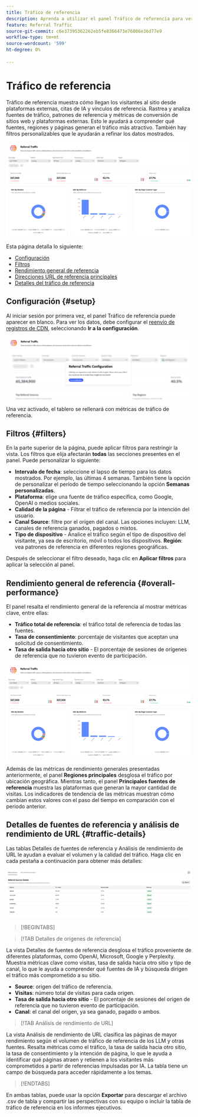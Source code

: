 ```yaml
---
title: Tráfico de referencia
description: Aprenda a utilizar el panel Tráfico de referencia para ver cómo llegan los visitantes al sitio desde plataformas externas, citas de IA y vínculos de referencia.
feature: Referral Traffic
source-git-commit: c6e37395362262eb5fe8366473e76086e36d77e9
workflow-type: tm+mt
source-wordcount: '599'
ht-degree: 0%

---
```



# Tráfico de referencia

Tráfico de referencia muestra cómo llegan los visitantes al sitio desde plataformas externas, citas de IA y vínculos de referencia. Rastrea y analiza fuentes de tráfico, patrones de referencia y métricas de conversión de sitios web y plataformas externas. Esto le ayudará a comprender qué fuentes, regiones y páginas generan el tráfico más atractivo. <!--Data is sourced from the CDN logs, a privacy-preserving source that does not capture personal user data.--> También hay filtros personalizables que le ayudarán a refinar los datos mostrados.

![Página de referencia](/help/dashboards/assets/referral-traffic.png)

Esta página detalla lo siguiente:

* [Configuración](#setup)
* [Filtros](#filters)
* [Rendimiento general de referencia](#overall-performance)
* [Direcciones URL de referencia principales](#top-referrals)
* [Detalles del tráfico de referencia](#traffic-details)

## Configuración {#setup}

Al iniciar sesión por primera vez, el panel Tráfico de referencia puede aparecer en blanco. Para ver los datos, debe configurar el [reenvío de registros de CDN](/help/dashboards/customer-configuration.md#cdn-configuration), seleccionando **Ir a la configuración**.

![Configuración de referencia](/help/dashboards/assets/referral-setup1.png)

<!--- 1. Select your Source (either CDN logs or AEM Operational Telemetry).
2. Enter a primary contact email.
3. Click **Request activation** to enable data ingestion. Hiding this until confirmation from PM-->

Una vez activado, el tablero se rellenará con métricas de tráfico de referencia.

## Filtros {#filters}

En la parte superior de la página, puede aplicar filtros para restringir la vista. Los filtros que elija afectarán **todas** las secciones presentes en el panel. Puede personalizar lo siguiente:

* **Intervalo de fecha**: seleccione el lapso de tiempo para los datos mostrados. Por ejemplo, las últimas 4 semanas. También tiene la opción de personalizar el período de tiempo seleccionando la opción **Semanas personalizadas**.
* **Plataforma**: elige una fuente de tráfico específica, como Google, OpenAI o medios sociales.
* **Calidad de la página** - Filtrar el tráfico de referencia por la intención del usuario.
* **Canal Source**: filtre por el origen del canal. Las opciones incluyen: LLM, canales de referencia ganados, pagados o mixtos.
* **Tipo de dispositivo** - Analice el tráfico según el tipo de dispositivo del visitante, ya sea de escritorio, móvil o todos los dispositivos.
  **Región**: vea patrones de referencia en diferentes regiones geográficas.

Después de seleccionar el filtro deseado, haga clic en **Aplicar filtros** para aplicar la selección al panel.

## Rendimiento general de referencia {#overall-performance}

El panel resalta el rendimiento general de la referencia al mostrar métricas clave, entre ellas:

* **Tráfico total de referencia**: el tráfico total de referencia de todas las fuentes.
* **Tasa de consentimiento**: porcentaje de visitantes que aceptan una solicitud de consentimiento.
* **Tasa de salida hacia otro sitio** - El porcentaje de sesiones de orígenes de referencia que no tuvieron evento de participación.

![Página de referencia](/help/dashboards/assets/referral-traffic.png)

Además de las métricas de rendimiento generales presentadas anteriormente, el panel **Regiones principales** desglosa el tráfico por ubicación geográfica. Mientras tanto, el panel **Principales fuentes de referencia** muestra las plataformas que generan la mayor cantidad de visitas. Los indicadores de tendencia de las métricas muestran cómo cambian estos valores con el paso del tiempo en comparación con el periodo anterior.

<!--## Top Referral URLs {#top-referrals}

The Top Referral URLs list surfaces your site's most visited pages from referrals.

![Top Referral URLs](/help/dashboards/assets/top-url.png)-->

## Detalles de fuentes de referencia y análisis de rendimiento de URL {#traffic-details}

Las tablas Detalles de fuentes de referencia y Análisis de rendimiento de URL le ayudan a evaluar el volumen y la calidad del tráfico. Haga clic en cada pestaña a continuación para obtener más detalles:

![Detalles de tráfico de referencia](/help/dashboards/assets/traffic-details.png)

>[!BEGINTABS]

>[!TAB Detalles de orígenes de referencia]

La vista Detalles de fuentes de referencia desglosa el tráfico proveniente de diferentes plataformas, como OpenAI, Microsoft, Google y Perplexity. Muestra métricas clave como visitas, tasa de salida hacia otro sitio y tipo de canal, lo que le ayuda a comprender qué fuentes de IA y búsqueda dirigen el tráfico más comprometido a su sitio.

* **Source**: origen del tráfico de referencia.
* **Visitas**: número total de visitas para cada origen.
* **Tasa de salida hacia otro sitio** - El porcentaje de sesiones del origen de referencia que no tuvieron evento de participación.
* **Canal**: el canal del origen, ya sea ganado, pagado o ambos.

>[!TAB Análisis de rendimiento de URL]

La vista Análisis de rendimiento de URL clasifica las páginas de mayor rendimiento según el volumen de tráfico de referencia de los LLM y otras fuentes. Resalta métricas como el tráfico, la tasa de salida hacia otro sitio, la tasa de consentimiento y la intención de página, lo que le ayuda a identificar qué páginas atraen y retienen a los visitantes más comprometidos a partir de referencias impulsadas por IA. La tabla tiene un campo de búsqueda para acceder rápidamente a los temas.

>[!ENDTABS]

En ambas tablas, puede usar la opción **Exportar** para descargar el archivo .csv de tabla y compartir las perspectivas con su equipo o incluir la tabla de tráfico de referencia en los informes ejecutivos.
